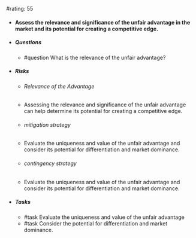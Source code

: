#rating: 55
- #### Assess the relevance and significance of the unfair advantage in the market and its potential for creating a competitive edge.
- ##### Questions
  - #question What is the relevance of the unfair advantage?
- ##### Risks

  - ###### Relevance of the Advantage
  - Assessing the relevance and significance of the unfair advantage can help determine its potential for creating a competitive edge.
  - ###### mitigation strategy
  - Evaluate the uniqueness and value of the unfair advantage and consider its potential for differentiation and market dominance.
  - ###### contingency strategy
  - Evaluate the uniqueness and value of the unfair advantage and consider its potential for differentiation and market dominance.
- ##### Tasks
  - #task Evaluate the uniqueness and value of the unfair advantage
  - #task  Consider the potential for differentiation and market dominance.


